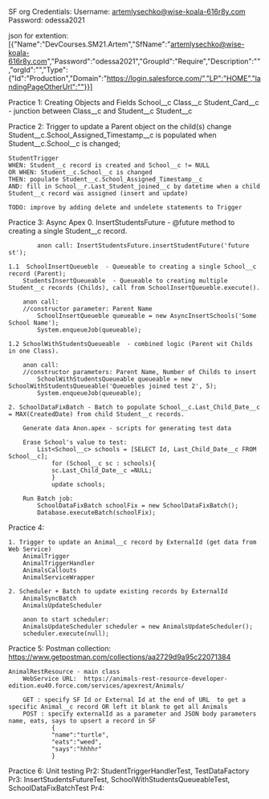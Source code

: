 SF org Credentials:
Username: artemlysechko@wise-koala-616r8y.com
Password: odessa2021

json for extention:
[{"Name":"DevCourses.SM21.Artem","SfName":"artemlysechko@wise-koala-616r8y.com","Password":"odessa2021","GroupId":"Require","Description":"","orgId":"","Type":{"Id":"Production","Domain":"https://login.salesforce.com/","LP":"HOME","landingPageOtherUrl":""}}]

Practice 1: 
    Creating Objects and Fields
     School__c
        Class__c
            Student_Card__c - junction between  Class__c and Student__c
        Student__c

Practice 2: Trigger to update a Parent object on the child(s) change
    Student__c.School_Assigned_Timestamp__c is populated when Student__c.School__c is changed;

    StudentTrigger
    WHEN: Student__c record is created and School__c != NULL
    OR WHEN: Student__c.School__c is changed 
    THEN: populate Student__c.School_Assigned_Timestamp__c
    AND: fill in School__r.Last_Student_joined__c by datetime when a child Student__c record was assigned (insert and update)

    TODO: improve by adding delete and undelete statements to Trigger

Practice 3: Async Apex
    0. InsertStudentsFuture  - @future method to creating a single Student__c record.

            anon call: InsertStudentsFuture.insertStudentFuture('future st');

    1.1  SchoolInsertQueueble  - Queueable to creating a single School__c record (Parent);
        StudentsInsertQueueable  - Queueable to creating multiple Student__c records (Childs), call from SchoolInsertQueueble.execute().

        anon call: 
        //constructor parameter: Parent Name
            SchoolInsertQueueble queueable = new AsyncInsertSchools('Some School Name');
            System.enqueueJob(queueable);

    1.2 SchoolWithStudentsQueueable  - combined logic (Parent wit Childs in one Class).

        anon call: 
        //constructor parameters: Parent Name, Number of Childs to insert 
            SchoolWithStudentsQueueable queueable = new SchoolWithStudentsQueueable('Queuebles joined test 2', 5);
            System.enqueueJob(queueable);

    2. SchoolDataFixBatch - Batch to populate School__c.Last_Child_Date__c = MAX(CreatedDate) from child Student__c records.
        
        Generate data Anon.apex - scripts for generating test data
        
        Erase School's value to test: 
            List<School__c> schools = [SELECT Id, Last_Child_Date__c FROM School__c];
                for (School__c sc : schools){
                sc.Last_Child_Date__c =NULL;
                }
                update schools;

        Run Batch job:
            SchoolDataFixBatch schoolFix = new SchoolDataFixBatch();
            Database.executeBatch(schoolFix);

Practice 4:

    1. Trigger to update an Animal__c record by ExternalId (get data from Web Service)
        AnimalTrigger
        AnimalTriggerHandler
        AnimalsCallouts
        AnimalServiceWrapper

    2. Scheduler + Batch to update existing records by ExternalId
        AnimalSyncBatch
        AnimalsUpdateScheduler

        anon to start scheduler: 
        AnimalsUpdateScheduler scheduler = new AnimalsUpdateScheduler();
        scheduler.execute(null);

Practice 5:
    Postman collection: https://www.getpostman.com/collections/aa2729d9a95c22071384
    
    AnimalRestResource - main class
        WebService URL:  https://animals-rest-resource-developer-edition.eu40.force.com/services/apexrest/Animals/

        GET : specify SF Id or External Id at the end of URL  to get a specific Animal__c record OR left it blank to get all Animals
        POST : specify externalId as a parameter and JSON body parameters name, eats, says to upsert a record in SF
                {
                "name":"turtle",
                "eats":"weed",
                "says":"hhhhr"
                }

Practice 6: Unit testing
    Pr2: StudentTriggerHandlerTest, TestDataFactory
    Pr3: InsertStudentsFutureTest,  SchoolWithStudentsQueueableTest, SchoolDataFixBatchTest
    Pr4: 
